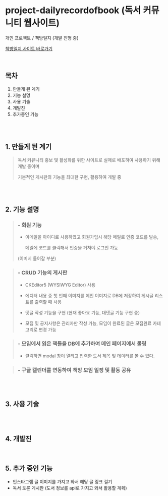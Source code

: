 # project-dailyrecordofbook (독서 커뮤니티 웹사이트)
개인 프로젝트 / 책방일지 (개발 진행 중)

[책방일지 사이트 바로가기](http://49.50.165.50:8080/main/home)

<br>

## 목차
1. 만들게 된 계기
2. 기능 설명
3. 사용 기술
4. 개발진
5. 추가중인 기능


<br><br>
## 1. 만들게 된 계기
> 독서 커뮤니티 홍보 및 활성화를 위한 사이트로 실제로 배포하여 사용하기 위해 개발 중이며
> 
> 기본적인 게시판의 기능을 최대한 구현, 활용하여 개발 중
> 


<br><br>
## 2. 기능 설명
> ### - 회원 기능
> * 이메일을 아이디로 사용하였고 회원가입시 해당 메일로 인증 코드를 발송,
> 
>   메일에 코드를 클릭해서 인증을 거쳐야 로그인 가능
>   
> (이미지 들어갈 부분)
> 


> ### - CRUD 기능의 게시판 
> 
> * CKEditor5 (WYSIWYG Editor) 사용
>
> * 에디터 내용 중 첫 번째 이미지를 메인 이미지로 DB에 저장하여 게시글 리스트를 출력할 때 사용
>
> * 댓글 작성 기능을 구현 (현재 좋아요 기능, 대댓글 기능 구현 중)
>
> * 모집 및 공지사항은 관리자만 작성 가능, 모임이 완료된 글은 모집완료 카테고리로 변경 가능  


> ### - 모임에서 읽은 책들을 DB에 추가하여 메인 페이지에서 롤링
>  * 클릭하면 modal 창이 열리고 입력한 도서 제목 및 데이터를 볼 수 있다.

> ### - 구글 캘린더를 연동하여 책방 모임 일정 및 활동 공유

<br><br>


## 3. 사용 기술


<br><br>

## 4. 개발진 

<br>


## 5. 추가 중인 기능
* 인스타그램 글 이미지를 가지고 와서 해당 글 링크 걸기
* 독서 토론 게시판 (도서 정보를 api로 가지고 와서 활용할 계획)



